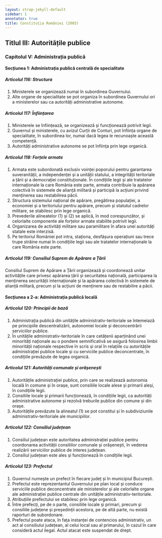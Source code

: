 ```yaml
---
layout: strap-jekyll-default
sidebar: 1
annotator: true
title: Constituția României (2003)
---
```


## Titlul III: Autoritățile publice

### Capitolul V: Administrația publică

#### Secțiunea 1: Administrația publică centrală de specialitate

##### **Articolul 116**: *Structura*

1. Ministerele se organizează numai în subordinea Guvernului.
1. Alte organe de specialitate se pot organiza în subordinea Guvernului ori a ministerelor sau ca autorități administrative autonome.

##### **Articolul 117**: *Înființarea*

1. Ministerele se înființează, se organizează și funcționează potrivit legii.
1. Guvernul și ministerele, cu avizul Curții de Conturi, pot înființa organe de specialitate, în subordinea lor, numai dacă legea le recunoaște această competență.
1. Autorități administrative autonome se pot înființa prin lege organică.

##### **Articolul 118**: *Forțele armate*

1. Armata este subordonată exclusiv voinței poporului pentru garantarea suveranității, a independenței și a unității statului, a integrității teritoriale a țării și a democrației constituționale. În condițiile legii și ale tratatelor internaționale la care România este parte, armata contribuie la apărarea colectivă în sistemele de alianță militară și participă la acțiuni privind menținerea sau restabilirea păcii.
1. Structura sistemului național de apărare, pregătirea populației, a economiei și a teritoriului pentru apărare, precum și statutul cadrelor militare, se stabilesc prin lege organică.
1. Prevederile alineatelor (1) și (2) se aplică, în mod corespunzător, și celorlalte componente ale forțelor armate stabilite potrivit legii.
1. Organizarea de activități militare sau paramilitare în afara unei autorități statale este interzisă.
1. Pe teritoriul României pot intra, staționa, desfășura operațiuni sau trece trupe străine numai în condițiile legii sau ale tratatelor internaționale la care România este parte.

##### **Articolul 119**: *Consiliul Suprem de Apărare a Țării*

Consiliul Suprem de Apărare a Țării organizează și coordonează unitar activitățile care privesc apărarea țării și securitatea națională, participarea la menținerea securității internaționale și la apărarea colectivă în sistemele de alianță militară, precum și la acțiuni de menținere sau de restabilire a păcii.

#### Secțiunea a 2-a: Administrația publică locală

##### **Articolul 120**: *Principii de bază*

1. Administrația publică din unitățile administrativ-teritoriale se întemeiază pe principiile descentralizării, autonomiei locale și deconcentrării serviciilor publice.
1. În unitățile administrativ-teritoriale în care cetățenii aparținând unei minorități naționale au o pondere semnificativă se asigură folosirea limbii minorității naționale respective în scris și oral în relațiile cu autoritățile administrației publice locale și cu serviciile publice deconcentrate, în condițiile prevăzute de legea organică.

##### **Articolul 121**: *Autorități comunale și orășenești*

1. Autoritățile administrației publice, prin care se realizează autonomia locală în comune și în orașe, sunt consiliile locale alese și primarii aleși, în condițiile legii.
1. Consiliile locale și primarii funcționează, în condițiile legii, ca autorități administrative autonome și rezolvă treburile publice din comune și din orașe.
1. Autoritățile prevăzute la alineatul (1) se pot constitui și în subdiviziunile administrativ-teritoriale ale municipiilor.

##### **Articolul 122**: *Consiliul județean*

1. Consiliul județean este autoritatea administrației publice pentru coordonarea activității consiliilor comunale și orășenești, în vederea realizării serviciilor publice de interes județean.
1. Consiliul județean este ales și funcționează în condițiile legii.

##### **Articolul 123**: *Prefectul*

1. Guvernul numește un prefect în fiecare județ și în municipiul București.
1. Prefectul este reprezentantul Guvernului pe plan local și conduce serviciile publice deconcentrate ale ministerelor și ale celorlalte organe ale administrației publice centrale din unitățile administrativ-teritoriale.
1. Atribuțiile prefectului se stabilesc prin lege organică.
1. Între prefecți, pe de o parte, consiliile locale și primari, precum și consiliile județene și președinții acestora, pe de altă parte, nu există raporturi de subordonare.
1. Prefectul poate ataca, în fața instanței de contencios administrativ, un act al consiliului județean, al celui local sau al primarului, în cazul în care consideră actul ilegal. Actul atacat este suspendat de drept.